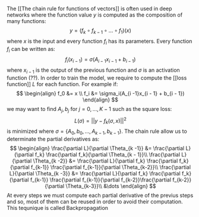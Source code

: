 The [[The chain rule for functions of vectors]] is often used in deep networks where the function value $y$ is computed as the composition of many functions:
$$
y = (f_k \circ f_{k-1} \circ \dots \circ f_1)(x) 
$$
where $x$ is the input and every function $f_i$ has its parameters.
Every function $f_i$ can be written as: 
$$
f_i(x_{i-1}) = \sigma (A_{i-1}x_{i-1} + b_{i-1})
$$
where $x_{i-1}$ is the output of the previous function and $\sigma$ is an activation function (??).
In order to train the model, we require to compute the [[loss function]] $L$ for each function.
For example if:
$$
\begin{align}
f_0 &= x \\
f_i &= \sigma_i(A_{i -1}x_{i - 1} + b_{i - 1})
\end{align}
$$
we may want to find $A_j,b_j$ for $j = 0, \dots , K-1$ such as the square loss:
$$
L(\sigma) = ||y - f_k(\sigma, x)||^2
$$
is minimized where $\sigma = \{A_0,b_0,\dots,A_{k - 1}, b_{k - 1}\}$.
The chain rule allow us to determinate the partial derivatives as:
$$
\begin{align}
\frac{\partial L}{\partial \Theta_{k -1}} &= \frac{\partial L}{\partial f_k} \frac{\partial f_k}{\partial \Theta_{k - 1}}\\
\frac{\partial L}{\partial \Theta_{k -2}} &= \frac{\partial L}{\partial f_k} \frac{\partial f_k}{\partial f_{k-1}} \frac{\partial f_{k-1}}{\partial \Theta_{k-2}}\\
\frac{\partial L}{\partial \Theta_{k -3}} &= \frac{\partial L}{\partial f_k} \frac{\partial f_k}{\partial f_{k-1}} \frac{\partial f_{k-1}}{\partial f_{k-2}}\frac{\partial f_{k-2}}{\partial \Theta_{k-3}}\\
&\dots
\end{align}
$$
At every steps we must compute each partial derivative of the previus steps and so, most of them can be reused in order to avoid their computation.
This tequnique is called Backpropagation

